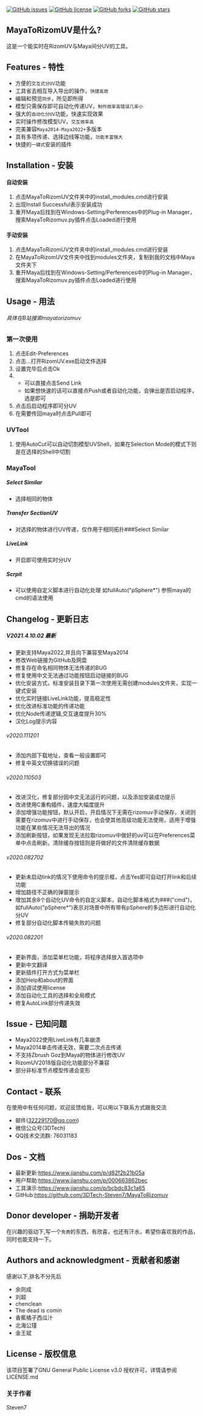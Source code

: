 [![GitHub issues](https://img.shields.io/github/issues/3DTech-Steven7/MayaToRizomuv.svg)](https://github.com/3DTech-Steven7/MayaToRizomuv/issues) [![GitHub license](https://img.shields.io/github/license/3DTech-Steven7/MayaToRizomuv.svg)](https://github.com/3DTech-Steven7/MayaToRizomuv/blob/master/LICENSE) [![GitHub forks](https://img.shields.io/github/forks/3DTech-Steven7/MayaToRizomuv.svg)](https://github.com/3DTech-Steven7/MayaToRizomuv) [![GitHub stars](https://img.shields.io/github/stars/3DTech-Steven7.svg)](https://github.com/3DTech-Steven7/MayaToRizomuv/stargazers)

## MayaToRizomUV是什么?
这是一个能实时在RizomUV与Maya间分UV的工具。

## Features - 特性

* 方便的`交互式分UV`功能
* 工具省去相互导入导出的操作，`快捷高效`
* 编辑和预览`同步`，所见即所得
* 模型只需保存即可自动化传递UV，`制作效率高错误几率小`
* 强大的`自动化分UV`功能，快速实现效果
* 实时操作修改模型UV，`交互效率高`
* 完美兼容`Maya2014-Maya2022+`多版本
* 具有多项传递、选择边线等功能，`功能丰富强大`
* 快捷的`一键式`安装的插件

## Installation - 安装
#### 自动安装
1. 点击MayaToRizomUV文件夹中的install_modules.cmd进行安装
2. 出现Install Successful表示安装成功
3. 重开Maya后找到在Windows-Setting/Perferences中的Plug-in Manager，搜索MayaToRizomuv.py插件点击Loaded进行使用

#### 手动安装
1. 点击MayaToRizomUV文件夹中的install_modules.cmd进行安装
2. 在MayaToRizomUV文件夹中找到modules文件夹，复制到我的文档中Maya文件夹下
3. 重开Maya后找到在Windows-Setting/Perferences中的Plug-in Manager，搜索MayaToRizomuv.py插件点击Loaded进行使用

## Usage - 用法
###### 具体在B站搜索mayatorizomuv
### 第一次使用
1. 点击Edit-Preferences
2. 点击...打开RizomUV.exe启动文件选择
3. 设置完毕后点击Ok
4. * 可以直接点击Send Link
   * 如果想快速的话可以直接点Push或者自动化功能，会弹出是否启动程序，选是即可
5. 点击后启动程序即可分UV
6. 在需要传回maya时点击Pull即可

### UVTool
1. 使用AutoCut可以自动切割模型UVShell，如果在Selection Mode的模式下则是在选择的Shell中切割

### MayaTool
##### Select Similar
* 选择相同的物体
 
##### Transfer SectionUV
* 对选择的物体进行UV传递，仅作用于相同拓扑###Select Similar

##### LiveLink
* 开启即可使用实时分UV

##### Scrpit
* 可以使用自定义脚本进行自动化处理
如fullAuto("pSphere*")
参照maya的cmd的语法使用


## Changelog - 更新日志
##### V2021.4.10.02 最新
* 更新支持Maya2022,并且向下兼容至Maya2014
* 修改Web链接为GitHub及网盘
* 修复存在命名相同物体无法传递的BUG
* 修复使用中文无法通过功能按钮启动链接的BUG
* 优化安装方式，标准安装目录下第一次使用无需创建modules文件夹，实现一键式安装
* 优化实时链接LiveLink功能，提高稳定性
* 优化改进标准功能的传递功能
* 优化Node传递逻辑,交互速度提升30%
* 汉化Log提示内容

###### v2020.111201
* 添加内部下载地址，查看一般设置即可
* 修复中英文切换错误的问题

###### v2020.110503
* 改进汉化，修复部分因中文无法运行的问题，以及添加安装成功提示
* 改进使用C重构插件，速度大幅度提升
* 添加增强功能按钮，默认开启，开启情况下无需在rizomuv手动保存，关闭则需要在rizomuv中进行手动保存，也会使其他高级功能无法使用，适用于增强功能在某些情况无法导出的情况
* 添加刷新按钮，如果发现无法拉取rizomuv中做好的uv可以在Preferences菜单中点击刷新。清除缓存按钮则是将做好的文件清除缓存数据

###### v2020.082702
* 更新未启动link的情况下使用命令的提示框，点击Yes即可自动打开link和后续功能
* 增加路径不正确的弹窗提示
* 增加其余8个自动化UV命令的自定义脚本，自动化脚本格式为###("cmd")，如fullAuto("pSphere*")表示对场景中所有带有pSphere的多边形进行自动化分UV
* 修复部分自动化脚本传输失败的问题

###### v2020.082201
* 更新界面，添加菜单栏功能，将程序选择放入首选项中
* 更新中文翻译
* 更新插件打开方式为菜单栏
* 添加Help和about的界面
* 添加调试使用license
* 添加自动化工具的选择和全局模式
* 修复AutoLink部分传递失效

## Issue - 已知问题
* Maya2022使用LiveLink有几率崩溃
* Maya2014单击传递无效，需要二次点击传递
* 不支持Zbrush Goz到Maya的物体进行修改UV
* RizomUV2018版自动化功能部分不兼容
* 部分非标准节点模型传递会变形

## Contact - 联系
在使用中有任何问题，欢迎反馈给我，可以用以下联系方式跟我交流

* 邮件(32229170@qq.com)
* 微信公众号(3DTech)
* QQ技术交流群: 76031183

## Dos - 文档
* 最新更新:https://www.jianshu.com/p/d82f2b21b05a
* 用户帮助:https://www.jianshu.com/p/000663862bec
* 工具演示:https://www.jianshu.com/p/bcbdc83c1a65
* GitHub:https://github.com/3DTech-Steven7/MayaToRizomuv

## Donor developer - 捐助开发者
在兴趣的驱动下,写一个`免费`的东西，有欣喜，也还有汗水，希望你喜欢我的作品，同时也能支持一下。

## Authors and acknowledgment - 贡献者和感谢
感谢以下,排名不分先后

* 余则成
* 刘超
* chenclean
* The dead is comin
* 香蕉橘子西瓜汁
* 北海公瑾
* 金王斌

## License - 版权信息
该项目签署了GNU General Public License v3.0 授权许可，详情请参阅 LICENSE.md
### 关于作者
Steven7
